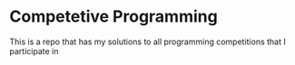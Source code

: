 # Competetive Programming 
This is a repo that has my solutions to all programming competitions that I participate in
